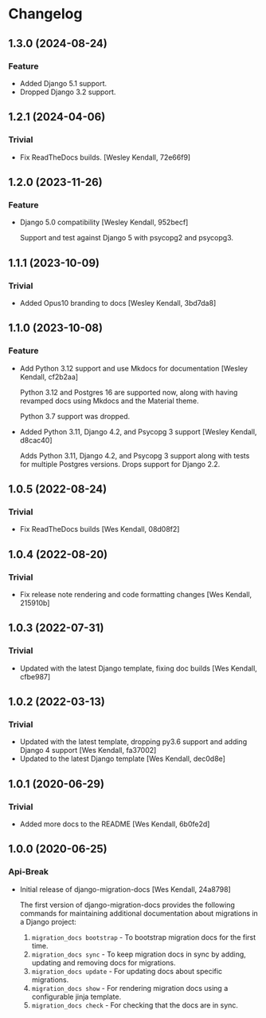 # Changelog

## 1.3.0 (2024-08-24)

### Feature

  - Added Django 5.1 support.
  - Dropped Django 3.2 support.

## 1.2.1 (2024-04-06)

### Trivial

  - Fix ReadTheDocs builds. [Wesley Kendall, 72e66f9]

## 1.2.0 (2023-11-26)

### Feature

  - Django 5.0 compatibility [Wesley Kendall, 952becf]

    Support and test against Django 5 with psycopg2 and psycopg3.

## 1.1.1 (2023-10-09)

### Trivial

  - Added Opus10 branding to docs [Wesley Kendall, 3bd7da8]

## 1.1.0 (2023-10-08)

### Feature

  - Add Python 3.12 support and use Mkdocs for documentation [Wesley Kendall, cf2b2aa]

    Python 3.12 and Postgres 16 are supported now, along with having revamped docs using Mkdocs and the Material theme.

    Python 3.7 support was dropped.
  - Added Python 3.11, Django 4.2, and Psycopg 3 support [Wesley Kendall, d8cac40]

    Adds Python 3.11, Django 4.2, and Psycopg 3 support along with tests for multiple Postgres versions. Drops support for Django 2.2.

## 1.0.5 (2022-08-24)

### Trivial

  - Fix ReadTheDocs builds [Wes Kendall, 08d08f2]

## 1.0.4 (2022-08-20)

### Trivial

  - Fix release note rendering and code formatting changes [Wes Kendall, 215910b]

## 1.0.3 (2022-07-31)

### Trivial

  - Updated with the latest Django template, fixing doc builds [Wes Kendall, cfbe987]

## 1.0.2 (2022-03-13)

### Trivial

  - Updated with the latest template, dropping py3.6 support and adding Django 4 support [Wes Kendall, fa37002]
  - Updated to the latest Django template [Wes Kendall, dec0d8e]

## 1.0.1 (2020-06-29)

### Trivial

  - Added more docs to the README [Wes Kendall, 6b0fe2d]

## 1.0.0 (2020-06-25)

### Api-Break

  - Initial release of django-migration-docs [Wes Kendall, 24a8798]

    The first version of django-migration-docs provides the following
    commands for maintaining additional documentation about migrations
    in a Django project:
    1. ``migration_docs bootstrap`` - To bootstrap migration docs for the first time.
    2. ``migration_docs sync`` - To keep migration docs in sync by adding, updating
       and removing docs for migrations.
    3. ``migration_docs update`` - For updating docs about specific migrations.
    4. ``migration_docs show`` - For rendering migration docs using a configurable
       jinja template.
    5. ``migration_docs check`` - For checking that the docs are in sync.
